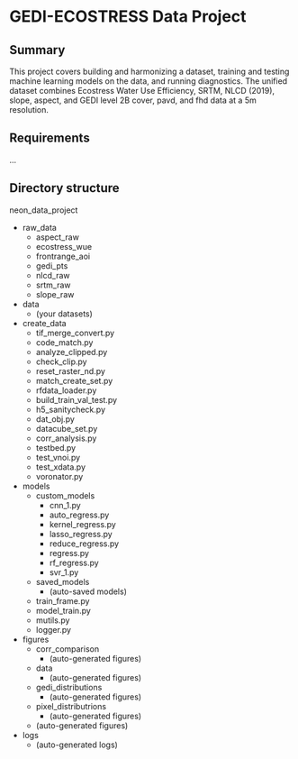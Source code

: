 # GEDI-ECOSTRESS Data Project

## Summary
This project covers building and harmonizing a dataset, training and testing machine learning models on the data, and running diagnostics. 
The unified dataset combines Ecostress Water Use Efficiency, SRTM, NLCD (2019), slope, aspect, and GEDI level 2B cover, pavd, and fhd data at a 5m resolution.

## Requirements
...

## Directory structure

neon_data_project
 - raw_data
   - aspect_raw
   - ecostress_wue
   - frontrange_aoi
   - gedi_pts
   - nlcd_raw
   - srtm_raw
   - slope_raw
 - data
   - (your datasets)
 - create_data
   - tif_merge_convert.py
   - code_match.py
   - analyze_clipped.py
   - check_clip.py
   - reset_raster_nd.py
   - match_create_set.py
   - rfdata_loader.py
   - build_train_val_test.py
   - h5_sanitycheck.py
   - dat_obj.py
   - datacube_set.py
   - corr_analysis.py
   - testbed.py
   - test_vnoi.py
   - test_xdata.py
   - voronator.py
 - models
   - custom_models
     - cnn_1.py
     - auto_regress.py
     - kernel_regress.py
     - lasso_regress.py
     - reduce_regress.py
     - regress.py
     - rf_regress.py
     - svr_1.py
   - saved_models
     - (auto-saved models)
   - train_frame.py
   - model_train.py
   - mutils.py
   - logger.py
 - figures
   - corr_comparison
     - (auto-generated figures)
   - data
     - (auto-generated figures)
   - gedi_distributions
     - (auto-generated figures)
   - pixel_distributrions
     - (auto-generated figures)
   - (auto-generated figures)
 - logs
   - (auto-generated logs)
